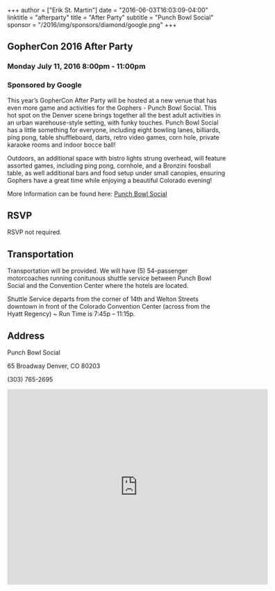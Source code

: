 +++
author = ["Erik St. Martin"]
date = "2016-06-03T16:03:09-04:00"
linktitle = "afterparty"
title = "After Party"
subtitle = "Punch Bowl Social"
sponsor = "/2016/img/sponsors/diamond/google.png"
+++

## GopherCon 2016 After Party 
### Monday July 11, 2016 8:00pm - 11:00pm
### Sponsored by Google

This year’s GopherCon After Party will be hosted at a new venue that has even more game and activities for the Gophers - Punch Bowl Social. This hot spot on the Denver scene brings together all the best adult activities in an urban warehouse-style setting, with funky touches. Punch Bowl Social has a little something for everyone, including eight bowling lanes, billiards, ping pong, table shuffleboard, darts, retro video games, corn hole, private karaoke rooms and indoor bocce ball!
 
Outdoors, an additional space with bistro lights strung overhead, will feature assorted games, including ping pong, cornhole, and a Bronzini foosball table, as well additional bars and food setup under small canopies, ensuring Gophers have a great time while enjoying a beautiful Colorado evening!

More Information can be found here: [Punch Bowl Social](http://punchbowlsocial.com/denver/) 

## RSVP

RSVP not required.

## Transportation
Transportation will be provided. We will have (5) 54-passenger motorcoaches running conitunous shuttle service between Punch Bowl Social and the Convention Center where the hotels are located.

Shuttle Service departs from the corner of 14th and Welton Streets downtown in front of the Colorado Convention Center (across from the Hyatt Regency) ~ Run Time is 7:45p – 11:15p.

## Address
Punch Bowl Social

65 Broadway
Denver, CO 80203

(303) 765-2695

<iframe src="https://www.google.com/maps/embed?pb=!1m18!1m12!1m3!1d3068.9666272482214!2d-104.99016928485442!3d39.717932705765016!2m3!1f0!2f0!3f0!3m2!1i1024!2i768!4f13.1!3m3!1m2!1s0x876c7f202805855d%3A0x9a4cd6eb9c7aa7b4!2sPunch+Bowl+Social+Denver!5e0!3m2!1sen!2sus!4v1465004929613" width="600" height="450" frameborder="0" style="border:0" allowfullscreen></iframe>
